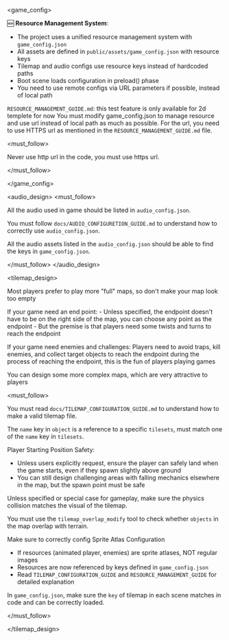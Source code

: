 <game_config>

🆕 **Resource Management System**:
- The project uses a unified resource management system with `game_config.json`
- All assets are defined in `public/assets/game_config.json` with resource keys
- Tilemap and audio configs use resource keys instead of hardcoded paths
- Boot scene loads configuration in preload() phase
- You need to use remote configs via URL parameters if possible, instead of local path

`RESOURCE_MANAGEMENT_GUIDE.md`: this test feature is only available for 2d templete for now
You must modify game_config.json to manage resource and use url instead of local path as much as possible. For the url, you need to use HTTPS url as mentioned in the `RESOURCE_MANAGEMENT_GUIDE.md` file.

<must_follow>

Never use http url in the code, you must use https url.

</must_follow>

</game_config>

<audio_design>
<must_follow>

All the audio used in game should be listed in `audio_config.json`.

You must follow `docs/AUDIO_CONFIGURETION_GUIDE.md` to understand how to correctly use `audio_config.json`.

All the audio assets listed in the `audio_config.json` should be able to find the keys in `game_config.json`.

</must_follow>
</audio_design>

<tilemap_design>

Most players prefer to play more "full" maps, so don't make your map look too empty

If your game need an end point:
    - Unless specified, the endpoint doesn't have to be on the right side of the map, you can choose any point as the endpoint
    - But the premise is that players need some twists and turns to reach the endpoint

If your game need enemies and challenges:
    Players need to avoid traps, kill enemies, and collect target objects to reach the endpoint during the process of reaching the endpoint, this is the fun of players playing games

You can design some more complex maps, which are very attractive to players

<must_follow>

You must read `docs/TILEMAP_CONFIGURATION_GUIDE.md` to understand how to make a valid tilemap file.

The `name` key in `object` is a reference to a specific `tilesets`, must match one of the `name` key in `tilesets`.

Player Starting Position Safety:
- Unless users explicitly request, ensure the player can safely land when the game starts, even if they spawn slightly above ground
- You can still design challenging areas with falling mechanics elsewhere in the map, but the spawn point must be safe

Unless specified or special case for gameplay, make sure the physics collision matches the visual of the tilemap. 

You must use the `tilemap_overlap_modify` tool to check whether `objects` in the map overlap with terrain.

Make sure to correctly config Sprite Atlas Configuration
- If resources (animated player, enemies) are sprite atlases, NOT regular images
- Resources are now referenced by keys defined in `game_config.json`
- Read `TILEMAP_CONFIGURATION_GUIDE` and `RESOURCE_MANAGEMENT_GUIDE` for detailed explanation

In `game_config.json`, make sure the `key` of tilemap in each scene matches in code and can be correctly loaded.

</must_follow>

</tilemap_design>